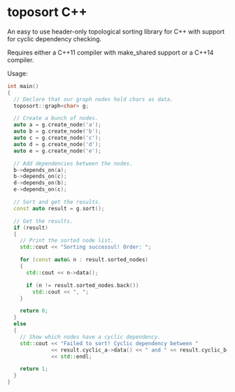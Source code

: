 # toposort C++

An easy to use header-only topological sorting library for C++ with support for cyclic dependency checking.

Requires either a C++11 compiler with make_shared support or a C++14 compiler.

Usage:

```cpp
int main()
{
  // Declare that our graph nodes hold chars as data.
  toposort::graph<char> g;

  // Create a bunch of nodes.
  auto a = g.create_node('a');
  auto b = g.create_node('b');
  auto c = g.create_node('c');
  auto d = g.create_node('d');
  auto e = g.create_node('e');

  // Add dependencies between the nodes.
  b->depends_on(a);
  b->depends_on(c);
  d->depends_on(b);
  e->depends_on(c);

  // Sort and get the results.
  const auto result = g.sort();

  // Get the results.
  if (result)
  {
    // Print the sorted node list.
    std::cout << "Sorting successul! Order: ";

    for (const auto& n : result.sorted_nodes)
    {
      std::cout << n->data();

      if (n != result.sorted_nodes.back())
        std::cout << ", ";
    }

    return 0;
  }
  else
  {
    // Show which nodes have a cyclic dependency.
    std::cout << "Failed to sort! Cyclic dependency between "
              << result.cyclic_a->data() << " and " << result.cyclic_b->data()
              << std::endl;

    return 1;
  }
}
```
